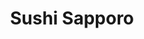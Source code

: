 ---
layout: place
title: Sushi Sapporo
permalink: /oregon/portland/sushi-sapporo.html
stateAbbr: OR
stateName: Oregon
cityName: Portland
seo:
  type: restaurant
  links: null
place_id: ChIJ8-HnN7ehlVQRsgjBPJ-DBKI
photos:
  - name: >-
      places/ChIJ8-HnN7ehlVQRsgjBPJ-DBKI/photos/AeeoHcL7LzsZxDdRnTCLXp8ZdK6QFuWJ7osCmqOyXk_4oYKUDGkJF-Ifk8plQu3oXiEYoDxCvX9PuGHqSH-VDgNtmW_RxH_AOSnn30DD6-U1lSlT3vDIg4a8ruujwSXl7tydoouowHyfn2dBDqb8sseHeI6RGtYizaXWSo8ch_oD07jmdnRFpH6L3OjuND_nqAt8FCy2Xpe1IUjVcqtNE75YHPLW3b2UlLKgnLPL72b3Ak4mXx5o8CwrW9bDJagdMyf-Cmzvn8eWJiGhaEYnTLmnbM59o5-NrmXFaQh7TgLeYHl9Nw
    widthPx: 4000
    heightPx: 3000
    authorAttributions:
      - displayName: Sushi Sapporo
        uri: https://maps.google.com/maps/contrib/113555346063908954681
        photoUri: >-
          https://lh3.googleusercontent.com/a-/ALV-UjWvpSjKdbl64WE36-croXdBsgGoDtIShBJGJzE1UGVXmBu42107=s100-p-k-no-mo
    flagContentUri: >-
      https://www.google.com/local/imagery/report/?cb_client=maps_api_places.places_api&image_key=!1e10!2sAF1QipNGHa_nWFBIy5RkRwrMqE3Iq7zeelL-k04BppD6&hl=en-US
    googleMapsUri: >-
      https://www.google.com/maps/place//data=!3m4!1e2!3m2!1sAF1QipNGHa_nWFBIy5RkRwrMqE3Iq7zeelL-k04BppD6!2e10!4m2!3m1!1s0x5495a1b737e7e1f3:0xa204839f3cc108b2
  - name: >-
      places/ChIJ8-HnN7ehlVQRsgjBPJ-DBKI/photos/AeeoHcLtrgjP-zVFIab1pwouJIp8LLtUaRLIi-7ZZaiBxKHrGUi87unoFGp3O8sBc9c7KwK1C2HqQw0AUGmM-vS4oriHfK98mSxasRq_eRyXFAnyn349pq71uhvAIxo2xFdD_Sr-GhD-1KJOt_fkIgInBTdkGI1t8ghK3_XFMd3XaRe3Fv4k4Gw_wFFBGctKYMQNaqSDt2iHlT9yb_jzJyHB7KnXEf-VBdhlNdR5e7OAfnP1bTFTBpniDRX8n9w_f6pIO5h2CXrzYpVywTZffPSdYntMYfqxGTv_i6z-bPtxHYNDzg
    widthPx: 4800
    heightPx: 3200
    authorAttributions:
      - displayName: Sushi Sapporo
        uri: https://maps.google.com/maps/contrib/113555346063908954681
        photoUri: >-
          https://lh3.googleusercontent.com/a-/ALV-UjWvpSjKdbl64WE36-croXdBsgGoDtIShBJGJzE1UGVXmBu42107=s100-p-k-no-mo
    flagContentUri: >-
      https://www.google.com/local/imagery/report/?cb_client=maps_api_places.places_api&image_key=!1e10!2sAF1QipPFG5VKQAgz69-TuRFsC79bhBz64uRdzBpzp8_f&hl=en-US
    googleMapsUri: >-
      https://www.google.com/maps/place//data=!3m4!1e2!3m2!1sAF1QipPFG5VKQAgz69-TuRFsC79bhBz64uRdzBpzp8_f!2e10!4m2!3m1!1s0x5495a1b737e7e1f3:0xa204839f3cc108b2
  - name: >-
      places/ChIJ8-HnN7ehlVQRsgjBPJ-DBKI/photos/AeeoHcL5Zrn5PI0VSBHg78XmaTxXIChNE4BRpcCdGJX35n84MDCAA-aQjnHJ5OCYpazq7tqjk8sHwNOXzV9biv8Jx1wtMvxRuRwkjKcuvmo_8eA7NWOxn6X5fPqDbdy4pHMbUTD1L-Hy92qX1L6y2FrZtlWohO7kySxgoG3oxJoToeh_aQCv6IHI9uJr7rGG1xtc7JfdHgMypNXz-Jy7Yx3duFndIVH7boere8YK92CoKDJP6_gTIAVB0AygX0VwG_ElnK5Bdw74zvR9D5uKeol7E6HoDU82oOH2NJjWvWKkJ55iEMw9V7IG8m_dq-XI-2ncfSyPtqfrwzurdFO8GrANIpuAbTQ6lJ3-GeAi1J8urZZS5Pnk-HRqGwR0Es6wTTp344aFNCQL_W-lTzhtg9ZIBMJ9pzqA6YTvdnJY1qS3OyO6eQ
    widthPx: 3024
    heightPx: 3024
    authorAttributions:
      - displayName: Angela H.
        uri: https://maps.google.com/maps/contrib/117331179986712098119
        photoUri: >-
          https://lh3.googleusercontent.com/a/ACg8ocKb_vt_cjeeOv8IXeoxDrf3eFN-h4-p445xFMkk4z2wNRoOTA=s100-p-k-no-mo
    flagContentUri: >-
      https://www.google.com/local/imagery/report/?cb_client=maps_api_places.places_api&image_key=!1e10!2sCIHM0ogKEICAgICO8NPvbg&hl=en-US
    googleMapsUri: >-
      https://www.google.com/maps/place//data=!3m4!1e2!3m2!1sCIHM0ogKEICAgICO8NPvbg!2e10!4m2!3m1!1s0x5495a1b737e7e1f3:0xa204839f3cc108b2
  - name: >-
      places/ChIJ8-HnN7ehlVQRsgjBPJ-DBKI/photos/AeeoHcL_2Lo2fsBBOGJEePO8tXSyY4BxzV_NrzoCs8eF-2MnjnGG5j-Tr9vpc816dvHcIyf2jR5kmTVG1KYAe3O06zmlpxeX55pkuJRhbWB9_lQ8uOuH3yO-A0Pg9EHjQXoa1M-VBiXloeR3wrmHD5I_fQykccOix4cFnUPZ6j46xOIg_-Kkkj1IMHP0Qo6ikb2CL-p7vY9PikhFK6RgYLjK66KN_Iu4Rqi5nueD3FoMvwyIVI63R1jlabvEcr636apCwBjPBjL-YeiNiz5fLf1ogee0R9sYK2T8pDPKS8pfM_sSw164tqamSQEICzYJgbpN-O-at17rOSlk67MpifXJFKDRJ57f_YAE_h70hZ7p9vT7K67IsJIyMZSXUwlqFOcl8UhESZrHYe3Hrm6QCEG9u9XQOyWO0r80kJFMGvvBoypJLTQ
    widthPx: 4032
    heightPx: 3024
    authorAttributions:
      - displayName: ChillyChip
        uri: https://maps.google.com/maps/contrib/103846649410286067370
        photoUri: >-
          https://lh3.googleusercontent.com/a-/ALV-UjUGU8TzxdhFl-42HbRzupT0SCm1pxKK7HY8RhUyKWh2XYQCczE=s100-p-k-no-mo
    flagContentUri: >-
      https://www.google.com/local/imagery/report/?cb_client=maps_api_places.places_api&image_key=!1e10!2sCIHM0ogKEICAgICTx-GOjQE&hl=en-US
    googleMapsUri: >-
      https://www.google.com/maps/place//data=!3m4!1e2!3m2!1sCIHM0ogKEICAgICTx-GOjQE!2e10!4m2!3m1!1s0x5495a1b737e7e1f3:0xa204839f3cc108b2
  - name: >-
      places/ChIJ8-HnN7ehlVQRsgjBPJ-DBKI/photos/AeeoHcJU-PVQjeevKoUFVCEoM7gExvV52kFevbDHfAf2xWi4uTtQFWGxV1ozuhRly7AmsShKm2tKF2EfRg3Nsm3iL1kQuhObWccsCbDV9HoFSJWa8Pu2B-VHkPbqaJo7zCwN4w51rY3u21li1jJaH89bMyspnNF13yrsxXwqpsVYz7ayleJDdNAa_EpIHQA8Jy8lSWmzMLp_qE4LWUmskXjm9qCX91fJu3FaY27p1z6-T1X9_Z2Yweiq7-2qvRXzvh_04IXdwjIsrAaGOXVy05xRcdrzznE5SUYDjKlxuVtvjkXnvB5UbfnkR4e3c5xd_P7G5FODKjX3ArF6d6qB5epF2CdvVfY5M_hkc73jEUTVRma1u44V0DNysWZv0U7R3tfq4idZN7GDG9nMARbKEmWtMv_MVyd_ksDMzGawtUuWS_qewzgK
    widthPx: 4032
    heightPx: 3024
    authorAttributions:
      - displayName: Victoria Lysenko
        uri: https://maps.google.com/maps/contrib/101337723444796752815
        photoUri: >-
          https://lh3.googleusercontent.com/a-/ALV-UjXroJpnH96UcGZDrfy1H21cLFWrBbSgiS8jfaUPJBwLQ7_o1o0=s100-p-k-no-mo
    flagContentUri: >-
      https://www.google.com/local/imagery/report/?cb_client=maps_api_places.places_api&image_key=!1e10!2sCIHM0ogKEICAgIC_t5v4iAE&hl=en-US
    googleMapsUri: >-
      https://www.google.com/maps/place//data=!3m4!1e2!3m2!1sCIHM0ogKEICAgIC_t5v4iAE!2e10!4m2!3m1!1s0x5495a1b737e7e1f3:0xa204839f3cc108b2
  - name: >-
      places/ChIJ8-HnN7ehlVQRsgjBPJ-DBKI/photos/AeeoHcL1Grifw1_hNS49JuwnJwFTg99VKXvk3yg87oGKxHhYBy0XKW0Zco_OmUGDc3CGy8Su9Gu2JhPzaqpKPJoKUw3032fd1fVw2CftCAWU6n-h0-hdQJupZr6JBfyxVp4lwWQ5NYHBx6Xmvw60DcJWFKoAQQn6gzwQx8HqzZ87FoGvBrtV3rZJK_ujLrKmPlcBt7L5ua_ydonzMpSouHIsAqHN0LnLp7wbccDuhHy2zQhK0DuXWTLizl2hgk0JjsDsdrAjG_ZTE_tvzYRxY86SzqB3vwOgiTNI9unwevIC4LIQkH5agAAXqyf5I8zgqU-WoqLCz_w_sNcxqJLSub1VrRbuGl-rLHvAK2d6slmgoDn-AM5YO_QMkdoPXlDcTghexa4Ang3LQJb4aEqEIiqUi3vw4uAns3vjwBlrtL18RMI
    widthPx: 4032
    heightPx: 3024
    authorAttributions:
      - displayName: Emma
        uri: https://maps.google.com/maps/contrib/104711942780334457123
        photoUri: >-
          https://lh3.googleusercontent.com/a-/ALV-UjW0gTwcTaYQedLmdnyNfb3j2Hpp0Q6-JZ8GsT80z_33OVEmHSJnHQ=s100-p-k-no-mo
    flagContentUri: >-
      https://www.google.com/local/imagery/report/?cb_client=maps_api_places.places_api&image_key=!1e10!2sCIHM0ogKEICAgICBub2XDA&hl=en-US
    googleMapsUri: >-
      https://www.google.com/maps/place//data=!3m4!1e2!3m2!1sCIHM0ogKEICAgICBub2XDA!2e10!4m2!3m1!1s0x5495a1b737e7e1f3:0xa204839f3cc108b2
  - name: >-
      places/ChIJ8-HnN7ehlVQRsgjBPJ-DBKI/photos/AeeoHcKOpo100ArhucGygbgK3K1IVpzrKioCDByYlxk7Ka-gwHh7FlIv5tQZvKo1TnzUBtPB_JdNSOOhiH3X6QCalrnZeExXioG4H_zZIwFLlUPbinvxwkmAO76rSiEn4ShMXUSl1YQMlJ7T89YSiPKc-fzqaSyGy2afWgOV_eHWM8nmqTDaAEOra7v1akIBsiz4W-reGDVMHFOz3P3Sdc7J_7qyMtY6pLGG8ZuE0mhwIBULzhhcZYPVfakTGGzJccap0L0OQ6esS5AmsSBrdA4_-i7iQmL4TUhczqxF6A9ALU9TferBX9MQ94mjtClS_ta2E0hnm1XkInKpc2hX10Cwz5iXN3C5b4ZcXFaMdYJmXGKi0rnPTjstX-X9Roj_0dn1888rY1WW52RVPrRYW_C3NYRcrGMy0fkELo5OoKgKiDHtDQ
    widthPx: 3024
    heightPx: 4032
    authorAttributions:
      - displayName: Evelina Vorobets
        uri: https://maps.google.com/maps/contrib/105090682685016968671
        photoUri: >-
          https://lh3.googleusercontent.com/a-/ALV-UjUrgV9nE5tCuk2y3wea6nNwS1h9F1C0lipViEMjbLLnlgaVwmom=s100-p-k-no-mo
    flagContentUri: >-
      https://www.google.com/local/imagery/report/?cb_client=maps_api_places.places_api&image_key=!1e10!2sCIHM0ogKEICAgICBionHKw&hl=en-US
    googleMapsUri: >-
      https://www.google.com/maps/place//data=!3m4!1e2!3m2!1sCIHM0ogKEICAgICBionHKw!2e10!4m2!3m1!1s0x5495a1b737e7e1f3:0xa204839f3cc108b2
  - name: >-
      places/ChIJ8-HnN7ehlVQRsgjBPJ-DBKI/photos/AeeoHcJAWTTujjc9aQidtMxLyvk-zc2T7b0i0nC1ud6Unupc8tLjw_adgSdiALsuJl6-J76k9L6as77_lVeeaQ32J2etcM7ldoFpiU8dIVPxf8S9rENEKxYiNHWgZXjJUr_LgiURfRD1ysnD7ZFQ7P5XPv9M2ElTr9HfOJVgUQYie54miHRPrD5jN0cnMI7rI-RK12587knkaYfiAI24OSnih3oad1AA2QsBDmFyJS5A2_l_PpGljILauKPNlLIGGOBPrDdcKkFRLTP---wD7xmOZRyePfu05ZPcquLg-6hwAMrj2EagDRak3yO_pS4ruPD6Y-Xl5k5mccuV02aTf8aXH_-EfNc5STs_QxobJS024N-vzAzOx6Z2dbvw5rU7uNpikb8k-uzjouyj6GTv-KaZzbCp-sGnnk8bPcLEI0QXoec
    widthPx: 4032
    heightPx: 3024
    authorAttributions:
      - displayName: Christina Hungerford
        uri: https://maps.google.com/maps/contrib/101496164340707425342
        photoUri: >-
          https://lh3.googleusercontent.com/a/ACg8ocI31jPAT2CkHc0XtHutERX7MbsB69mLQfUGKIAMiq6pYqguTq1O=s100-p-k-no-mo
    flagContentUri: >-
      https://www.google.com/local/imagery/report/?cb_client=maps_api_places.places_api&image_key=!1e10!2sCIHM0ogKEICAgID_1vKxTw&hl=en-US
    googleMapsUri: >-
      https://www.google.com/maps/place//data=!3m4!1e2!3m2!1sCIHM0ogKEICAgID_1vKxTw!2e10!4m2!3m1!1s0x5495a1b737e7e1f3:0xa204839f3cc108b2
  - name: >-
      places/ChIJ8-HnN7ehlVQRsgjBPJ-DBKI/photos/AeeoHcKwW_fXa917ajAAMb5dfZPZQmbtsloiP5Vlzomyipsoz6TQAqfmcium80OgrImpAm5EtVK3NQ2U-sfRfWMeqiLnNyPvRdKy7QtEMJsQLfstg0YUQqInBn_W_mhYOlvCEB1oueJvcHyOrPaERMooCN-CNBmROCikWf0ajr_x5C9y3jWSq2dRYe084cnbldGdfZPyslfbK9NOkdac795cB8mIjpO9pWQ-xRgqK9J5ZTsDGB6sG9s13MK7mtKgjp120BZCJlCmIGKXxLtLu5YEXNiKj82EfpMqCcGiNm9k-CoYtYYQrizYDihXo3Uyz_Uio0IqIVer5tbfhpvjh_vNw_izTkKYVNMRT8kGcEPdSOZe4KKaPk0zYWgpiUYzvb683auWZN0lxPjH5xxf3esxZrao25aYzr7_hBAEHAksY_QgfSSs
    widthPx: 2252
    heightPx: 4000
    authorAttributions:
      - displayName: Luna K
        uri: https://maps.google.com/maps/contrib/115964651042935756139
        photoUri: >-
          https://lh3.googleusercontent.com/a-/ALV-UjVWtpMeqe0hFs1jMkcvtsf12fRbIEgNfgW4xxfAk2SotAZMzNkO1A=s100-p-k-no-mo
    flagContentUri: >-
      https://www.google.com/local/imagery/report/?cb_client=maps_api_places.places_api&image_key=!1e10!2sCIHM0ogKEICAgID98oiv_wE&hl=en-US
    googleMapsUri: >-
      https://www.google.com/maps/place//data=!3m4!1e2!3m2!1sCIHM0ogKEICAgID98oiv_wE!2e10!4m2!3m1!1s0x5495a1b737e7e1f3:0xa204839f3cc108b2
  - name: >-
      places/ChIJ8-HnN7ehlVQRsgjBPJ-DBKI/photos/AeeoHcJuPgSYksXT6YTireUptTZP6tZFwwLz5U_-oqJTTNuXA-CrvLH6nX2Ixpz67-5M4vG0tlpZKh8nrdCTgjb2X_Q1pbJXXRyWrzNg8G-s8M-ud_TdUOgvkgeliU0liEDdDqqix5PH5rD-gm0h5qDhKRkuiPzjt84K4ha7GC6kEUcU3osEjCDfAh6LXrFTpNnEgNz2icJxMQEf9Mai4eb8bl18bU0PqxR0I-FqltmGN53PObtRTg5Nvf4e--kcMfOSpXYt72P4JeZvmFgysV-n8Y_vv_eyzAiZDk_c3jYkddFOa7TQ_MWhnrQHZgrsqHX2tVVp6beq7xo0qrJhciQrjcqyEWNOwmNJTSS87zzcsOmuRTblse6HTRNNzWZdTvpmaRYevp3u6U-sKAec9x_txEV4FMwtFxKE23UkB1xpfeA
    widthPx: 4032
    heightPx: 3024
    authorAttributions:
      - displayName: Victoria Lysenko
        uri: https://maps.google.com/maps/contrib/101337723444796752815
        photoUri: >-
          https://lh3.googleusercontent.com/a-/ALV-UjXroJpnH96UcGZDrfy1H21cLFWrBbSgiS8jfaUPJBwLQ7_o1o0=s100-p-k-no-mo
    flagContentUri: >-
      https://www.google.com/local/imagery/report/?cb_client=maps_api_places.places_api&image_key=!1e10!2sCIHM0ogKEICAgIC_t5v4cA&hl=en-US
    googleMapsUri: >-
      https://www.google.com/maps/place//data=!3m4!1e2!3m2!1sCIHM0ogKEICAgIC_t5v4cA!2e10!4m2!3m1!1s0x5495a1b737e7e1f3:0xa204839f3cc108b2
address: 9738 SE Washington St m, Portland, OR 97216, USA
street: 9738 SE Washington St m
city: Portland
state: OR
zip: '97216'
country: USA
neighborhood: Hazelwood
latitude: '45.517531'
longitude: '-122.563069'
accessibility_options:
  wheelchairAccessibleParking: true
  wheelchairAccessibleEntrance: true
  wheelchairAccessibleRestroom: true
  wheelchairAccessibleSeating: true
business_status: OPERATIONAL
name: Sushi Sapporo
google_maps_links:
  directionsUri: >-
    https://www.google.com/maps/dir//''/data=!4m7!4m6!1m1!4e2!1m2!1m1!1s0x5495a1b737e7e1f3:0xa204839f3cc108b2!3e0
  placeUri: https://maps.google.com/?cid=11674600853993490610
  writeAReviewUri: >-
    https://www.google.com/maps/place//data=!4m3!3m2!1s0x5495a1b737e7e1f3:0xa204839f3cc108b2!12e1
  reviewsUri: >-
    https://www.google.com/maps/place//data=!4m4!3m3!1s0x5495a1b737e7e1f3:0xa204839f3cc108b2!9m1!1b1
  photosUri: >-
    https://www.google.com/maps/place//data=!4m3!3m2!1s0x5495a1b737e7e1f3:0xa204839f3cc108b2!10e5
primary_type: Sushi Restaurant
opening_hours:
  regular: null
  current: null
secondary_opening_hours:
  regular:
    weekdayDescriptions: null
    type: null
  current:
    weekdayDescriptions: null
    type: null
phone: null
price_level: null
price_range: null
rating: null
rating_count: 0
website: null
description: >-
  Discover Sushi Sapporo in Portland, OR$$$Sushi Sapporo in Portland, OR, stands
  out as a welcoming spot for sushi enthusiasts seeking authentic Japanese
  flavors in a relaxed setting. This casual eatery specializes in traditional
  sushi options, offering a variety of fresh rolls and dishes that highlight the
  best of Japanese cuisine, making it a go-to choice for those searching for
  quality sushi restaurants nearby. With convenient delivery services, it's easy
  to enjoy their menu from the comfort of your home, adding to its appeal for
  busy locals or visitors exploring sushi places near me. The restaurant also
  boasts excellent accessibility features, ensuring a comfortable experience for
  all diners. Whether you're in the mood for a quick bite or a full meal, Sushi
  Sapporo delivers on taste and convenience in the heart of Portland.
generative_summary: >-
  Discover Sushi Sapporo in Portland, OR$$$Sushi Sapporo in Portland, OR, stands
  out as a welcoming spot for sushi enthusiasts seeking authentic Japanese
  flavors in a relaxed setting. This casual eatery specializes in traditional
  sushi options, offering a variety of fresh rolls and dishes that highlight the
  best of Japanese cuisine, making it a go-to choice for those searching for
  quality sushi restaurants nearby. With convenient delivery services, it's easy
  to enjoy their menu from the comfort of your home, adding to its appeal for
  busy locals or visitors exploring sushi places near me. The restaurant also
  boasts excellent accessibility features, ensuring a comfortable experience for
  all diners. Whether you're in the mood for a quick bite or a full meal, Sushi
  Sapporo delivers on taste and convenience in the heart of Portland.
generative_disclosure: Summarized by AI using the Grok-3-Mini model.
reviews: null
review_summary: >-
  What Customers Are Saying$$$Feedback from visitors to this Portland sushi spot
  often highlights the fresh ingredients and well-prepared rolls that make it a
  standout option among local Japanese places. Many appreciate the casual vibe
  and efficient service, noting that it's a reliable choice for anyone craving
  top-rated sushi without the fuss. While some mention the straightforward menu
  keeps things simple and satisfying, others praise the value for the quality,
  making it a favorite for groups or solo diners alike. Overall, the consensus
  leans positive, with folks enjoying the authentic flavors that keep them
  coming back for more. If you're on the hunt for the best sushi near me, this
  place seems to hit the mark with its approachable style and solid offerings.
review_disclosure: Summarized by AI using the Grok-3-Mini model.
parking_options: null
payment_options: null
allow_dogs: null
curbside_pickup: null
delivery: null
dine_in: null
good_for_children: null
good_for_groups: null
good_for_sports: null
live_music: null
menu_for_children: null
outdoor_seating: null
reservable: null
restroom: null
serves_beer: null
serves_breakfast: null
serves_brunch: null
serves_cocktails: null
serves_coffee: null
serves_dinner: null
serves_dessert: null
serves_lunch: null
serves_vegetarian_food: null
serves_wine: null
takeout: null
update_category: pro
places_description: null

---